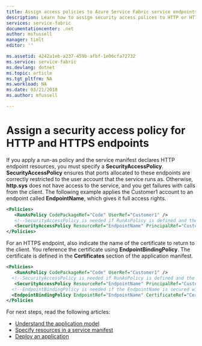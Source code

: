 ```yaml
---
title: Assign access policies to Azure Service Fabric service endpoints | Microsoft Docs
description: Learn how to assign security access polices to HTTP or HTTPS endpoints in your Service Fabric service.
services: service-fabric
documentationcenter: .net
author: msfussell
manager: timlt
editor: ''

ms.assetid: 4242a1eb-a237-459b-afbf-1e06cfa72732
ms.service: service-fabric
ms.devlang: dotnet
ms.topic: article
ms.tgt_pltfrm: NA
ms.workload: NA
ms.date: 03/21/2018
ms.author: mfussell

---
```


# Assign a security access policy for HTTP and HTTPS endpoints
If you apply a run-as policy and the service manifest declares HTTP endpoint resources, you must specify a **SecurityAccessPolicy**.  **SecurityAccessPolicy** ensures that ports allocated to these endpoints are correctly restricted to the user account that the service runs as. Otherwise, **http.sys** does not have access to the service, and you get failures with calls from the client. The following example applies the Customer1 account to an endpoint called **EndpointName**, which gives it full access rights.

```xml
<Policies>
   <RunAsPolicy CodePackageRef="Code" UserRef="Customer1" />
   <!--SecurityAccessPolicy is needed if RunAsPolicy is defined and the Endpoint is http -->
   <SecurityAccessPolicy ResourceRef="EndpointName" PrincipalRef="Customer1" />
</Policies>
```

For an HTTPS endpoint, also indicate the name of the certificate to return to the client. You reference the certificate using **EndpointBindingPolicy**.  The certificate is defined in the **Certificates** section of the application manifest.

```xml
<Policies>
   <RunAsPolicy CodePackageRef="Code" UserRef="Customer1" />
  <!--SecurityAccessPolicy is needed if RunAsPolicy is defined and the Endpoint is http -->
   <SecurityAccessPolicy ResourceRef="EndpointName" PrincipalRef="Customer1" />
  <!--EndpointBindingPolicy is needed if the EndpointName is secured with https -->
  <EndpointBindingPolicy EndpointRef="EndpointName" CertificateRef="Cert1" />
</Policies
```

<!--Every topic should have next steps and links to the next logical set of content to keep the customer engaged-->
For next steps, read the following articles:
* [Understand the application model](service-fabric-application-model.md)
* [Specify resources in a service manifest](service-fabric-service-manifest-resources.md)
* [Deploy an application](service-fabric-deploy-remove-applications.md)

[image1]: ./media/service-fabric-application-runas-security/copy-to-output.png
